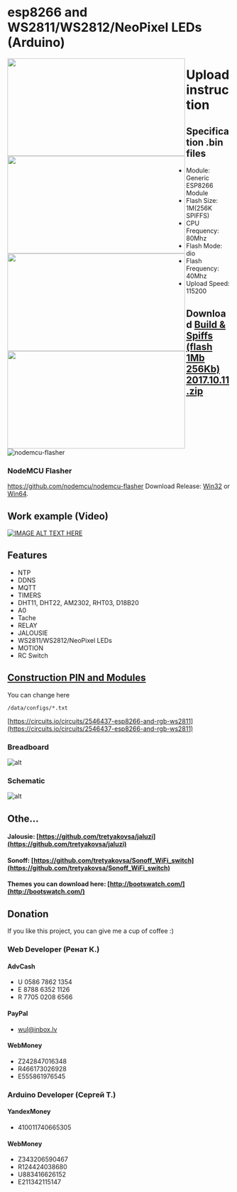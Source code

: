 # esp8266 and WS2811/WS2812/NeoPixel LEDs (Arduino)

<a href="https://raw.githubusercontent.com/renat2985/rgb/master/tutorial/screen1.png"><img src="https://raw.githubusercontent.com/renat2985/rgb/master/tutorial/screen1.png" align="left" height="220" width="400" ></a>
<a href="https://raw.githubusercontent.com/renat2985/rgb/master/tutorial/screen2.png"><img src="https://raw.githubusercontent.com/renat2985/rgb/master/tutorial/screen2.png" align="left" height="220" width="400" ></a>
<a href="https://raw.githubusercontent.com/renat2985/rgb/master/tutorial/screen3.png"><img src="https://raw.githubusercontent.com/renat2985/rgb/master/tutorial/screen3.png" align="left" height="220" width="400" ></a>
<a href="https://raw.githubusercontent.com/renat2985/rgb/master/tutorial/screen4.png"><img src="https://raw.githubusercontent.com/renat2985/rgb/master/tutorial/screen4.png" align="left" height="220" width="400" ></a>


# Upload instruction

## Specification .bin files
  -  Module: Generic ESP8266 Module
  -  Flash Size: 1M(256K SPIFFS)
  -  CPU Frequency: 80Mhz
  -  Flash Mode: dio
  -  Flash Frequency: 40Mhz
  -  Upload Speed: 115200

## Download [Build & Spiffs (flash 1Mb 256Kb) 2017.10.11.zip](https://github.com/renat2985/rgb/files/1375162/Build.Spiffs.flash.1Mb.256Kb.2017.10.11.zip)

![nodemcu-flasher](https://user-images.githubusercontent.com/1230815/29618247-34491ca2-8820-11e7-92c4-0bd85c1cf216.png)
### NodeMCU Flasher
https://github.com/nodemcu/nodemcu-flasher
Download Release: [Win32](https://github.com/nodemcu/nodemcu-flasher/blob/master/Win32/Release/ESP8266Flasher.exe) or [Win64](https://github.com/nodemcu/nodemcu-flasher/blob/master/Win64/Release/ESP8266Flasher.exe).

## Work example (Video)

[![IMAGE ALT TEXT HERE](https://img.youtube.com/vi/rNLlpkg2BGI/0.jpg)](https://www.youtube.com/playlist?list=PL6NJTNxbvy-IPTDQk8XjTV41oRrFafrRi)


## Features
- NTP
- DDNS
- MQTT
- TIMERS
- DHT11, DHT22, AM2302, RHT03, D18B20
- A0
- Tachе
- RELAY
- JALOUSIE
- WS2811/WS2812/NeoPixel LEDs
- MOTION
- RC Switch

## [Construction PIN and Modules](https://github.com/renat2985/rgb/blob/master/data/configs)


You can change here
```
/data/configs/*.txt
```

[https://circuits.io/circuits/2546437-esp8266-and-rgb-ws2811](https://circuits.io/circuits/2546437-esp8266-and-rgb-ws2811)

### Breadboard

![alt](https://raw.githubusercontent.com/renat2985/rgb/master/tutorial/breadboard.gif)

### Schematic

![alt](https://raw.githubusercontent.com/renat2985/rgb/master/tutorial/schematic.gif)

## Othe...

#### Jalousie: [https://github.com/tretyakovsa/jaluzi](https://github.com/tretyakovsa/jaluzi)

#### Sonoff: [https://github.com/tretyakovsa/Sonoff_WiFi_switch](https://github.com/tretyakovsa/Sonoff_WiFi_switch)


#### Themes you can download here: [http://bootswatch.com/](http://bootswatch.com/)


## Donation

If you like this project, you can give me a cup of coffee :)


### Web Developer (Ренат К.)
#### AdvCash

- U 0586 7862 1354
- E 8788 6352 1126
- R 7705 0208 6566

#### PayPal

- [wul@inbox.lv](https://www.paypal.me/renat2985/5)

#### WebMoney

- Z242847016348
- R466173026928
- E555861976545

### Arduino Developer (Сергей Т.)

#### YandexMoney

- 410011740665305

#### WebMoney

- Z343206590467
- R124424038680
- U883416626152
- E211342115147